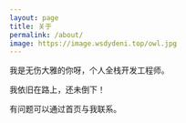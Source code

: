 ```yaml
---
layout: page
title: 关于
permalink: /about/
image: https://image.wsdydeni.top/owl.jpg
---
```


我是无伤大雅的你呀，个人全栈开发工程师。

我依旧在路上，还未倒下！

有问题可以通过首页与我联系。